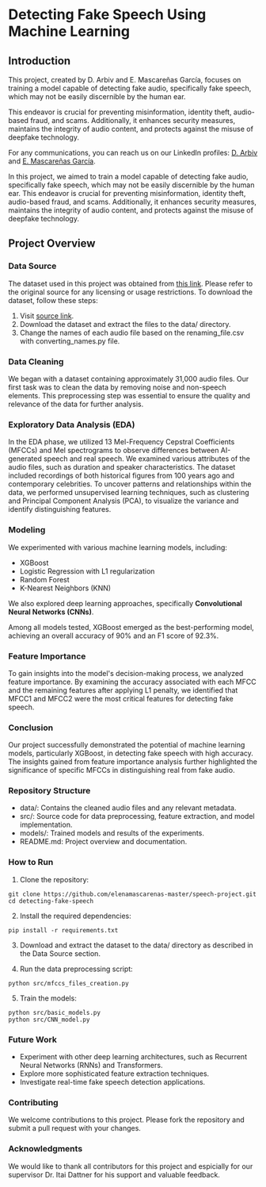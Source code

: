# Detecting Fake Speech Using Machine Learning

## Introduction

This project, created by D. Arbiv and E. Mascareñas García, focuses on training a model capable of detecting fake audio, specifically fake speech, which may not be easily discernible by the human ear.

This endeavor is crucial for preventing misinformation, identity theft, audio-based fraud, and scams. Additionally, it enhances security measures, maintains the integrity of audio content, and protects against the misuse of deepfake technology. 

For any communications, you can reach us on our LinkedIn profiles: [D. Arbiv](https://www.linkedin.com/in/dror-arbiv/) and [E. Mascareñas García](https://www.linkedin.com/in/elena-mascare%C3%B1as-garc%C3%ADa-008615107/).


In this project, we aimed to train a model capable of detecting fake audio, specifically fake speech, which may not be easily discernible by the human ear. This endeavor is crucial for preventing misinformation, identity theft, audio-based fraud, and scams. Additionally, it enhances security measures, maintains the integrity of audio content, and protects against the misuse of deepfake technology.

## Project Overview
### Data Source
The dataset used in this project was obtained from [this link](https://deepfake-total.com/in_the_wild). Please refer to the original source for any licensing or usage restrictions. To download the dataset, follow these steps:

1. Visit [source link](https://deepfake-total.com/in_the_wild).
2. Download the dataset and extract the files to the data/ directory.
3. Change the names of each audio file based on the renaming_file.csv with converting_names.py file.
   
### Data Cleaning
We began with a dataset containing approximately 31,000 audio files. Our first task was to clean the data by removing noise and non-speech elements. This preprocessing step was essential to ensure the quality and relevance of the data for further analysis.

### Exploratory Data Analysis (EDA)
In the EDA phase, we utilized 13 Mel-Frequency Cepstral Coefficients (MFCCs) and Mel spectrograms to observe differences between AI-generated speech and real speech. We examined various attributes of the audio files, such as duration and speaker characteristics. The dataset included recordings of both historical figures from 100 years ago and contemporary celebrities. To uncover patterns and relationships within the data, we performed unsupervised learning techniques, such as clustering and Principal Component Analysis (PCA), to visualize the variance and identify distinguishing features.

### Modeling
We experimented with various machine learning models, including:

- XGBoost
- Logistic Regression with L1 regularization
- Random Forest
- K-Nearest Neighbors (KNN)
  
We also explored deep learning approaches, specifically **Convolutional Neural Networks (CNNs)**.

Among all models tested, XGBoost emerged as the best-performing model, achieving an overall accuracy of 90% and an F1 score of 92.3%.

### Feature Importance
To gain insights into the model's decision-making process, we analyzed feature importance. By examining the accuracy associated with each MFCC and the remaining features after applying L1 penalty, we identified that MFCC1 and MFCC2 were the most critical features for detecting fake speech.

### Conclusion
Our project successfully demonstrated the potential of machine learning models, particularly XGBoost, in detecting fake speech with high accuracy. The insights gained from feature importance analysis further highlighted the significance of specific MFCCs in distinguishing real from fake audio.

### Repository Structure
* data/: Contains the cleaned audio files and any relevant metadata.
* src/: Source code for data preprocessing, feature extraction, and model implementation.
* models/: Trained models and results of the experiments.
* README.md: Project overview and documentation.

### How to Run
1. Clone the repository:
```
git clone https://github.com/elenamascarenas-master/speech-project.git
cd detecting-fake-speech
```
2. Install the required dependencies:
```
pip install -r requirements.txt
```
3. Download and extract the dataset to the data/ directory as described in the Data Source section.

4. Run the data preprocessing script:
```
python src/mfccs_files_creation.py
```

5. Train the models:
```
python src/basic_models.py
python src/CNN_model.py
```

### Future Work
* Experiment with other deep learning architectures, such as Recurrent Neural Networks (RNNs) and Transformers.
* Explore more sophisticated feature extraction techniques.
* Investigate real-time fake speech detection applications.
  
### Contributing
We welcome contributions to this project. Please fork the repository and submit a pull request with your changes.

### Acknowledgments
We would like to thank all contributors for this project and espicially for our supervisor Dr. Itai Dattner for his support and valuable feedback.






